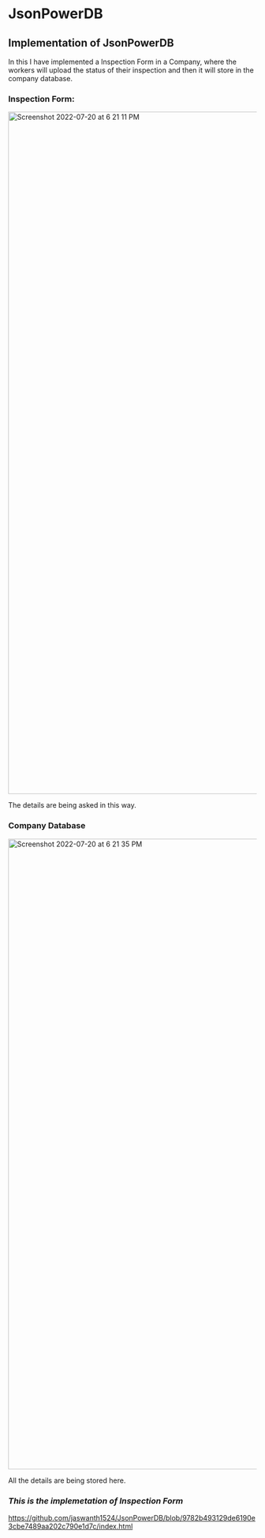 # JsonPowerDB
## Implementation of JsonPowerDB

In this I have implemented a Inspection Form in a Company, where the workers will upload the status of their inspection and then it will store in the company database.

### **Inspection Form:**

<img width="1384" alt="Screenshot 2022-07-20 at 6 21 11 PM" src="https://user-images.githubusercontent.com/70621941/179986746-fce5fa80-d4fa-49ab-b909-2fc5ae685877.png">

The details are being asked in this way.

### **Company Database**

<img width="1279" alt="Screenshot 2022-07-20 at 6 21 35 PM" src="https://user-images.githubusercontent.com/70621941/179986935-1d352428-ae5a-484a-aea8-df07d7432e9c.png">

All the details are being stored here.

### *This is the implemetation of Inspection Form*
https://github.com/jaswanth1524/JsonPowerDB/blob/9782b493129de6190e3cbe7489aa202c790e1d7c/index.html
